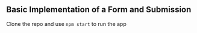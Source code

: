## Basic Implementation of a Form and Submission
Clone the repo and use ```npm start``` to run the app